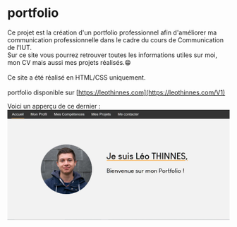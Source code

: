 # portfolio

Ce projet est la création d'un portfolio professionnel afin d'améliorer ma communication professionnelle dans le cadre du cours de Communication de l'IUT. </br>
Sur ce site vous pourrez retrouver toutes les informations utiles sur moi, mon CV mais aussi mes projets réalisés.😁
</br></br>
Ce site a été réalisé en HTML/CSS uniquement.</br></br>
portfolio disponible sur [https://leothinnes.com](https://leothinnes.com/V1)

Voici un apperçu de ce dernier :
![](imgPortfolio.JPG)
